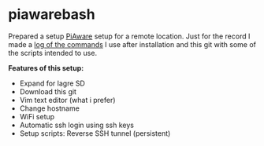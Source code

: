# piawarebash

Prepared a setup [PiAware](https://flightaware.com/adsb/piaware/) setup for a remote location.
Just for the record I made a [log of the commands](https://github.com/wittrup/piawarebash/blob/master/installation.md) I use after installation and this git with some of the scripts intended to use.

**Features of this setup:**
- Expand for lagre SD
- Download this git
- Vim text editor (what i prefer)
- Change hostname
- WiFi setup
- Automatic ssh login using ssh keys
- Setup scripts: Reverse SSH tunnel (persistent)

